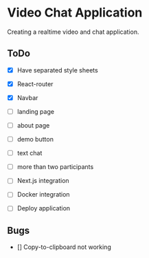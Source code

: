 # Video Chat Application

Creating a realtime video and chat application.

## ToDo

-   [x] Have separated style sheets
-   [x] React-router
-   [x] Navbar
-   [ ] landing page
-   [ ] about page
-   [ ] demo button
-   [ ] text chat
-   [ ] more than two participants
-   [ ] Next.js integration
-   [ ] Docker integration
-   [ ] Deploy application


## Bugs

- [] Copy-to-clipboard not working
